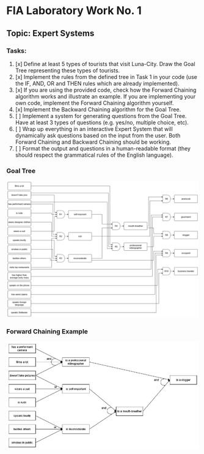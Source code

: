 # FIA Laboratory Work No. 1
## Topic: Expert Systems

### Tasks:
1. [x] Define at least 5 types of tourists that visit Luna-City. Draw the Goal Tree representing these types of tourists.
2. [x] Implement the rules from the defined tree in Task 1 in your code (use the IF, AND, OR and THEN rules which are already implemented).
3. [x] If you are using the provided code, check how the Forward Chaining algorithm works and illustrate an example. If you are implementing your own code, implement the Forward Chaining algorithm yourself.
4. [x] Implement the Backward Chaining algorithm for the Goal Tree.
5. [ ] Implement a system for generating questions from the Goal Tree. Have at least 3 types of questions (e.g. yes/no, multiple choice, etc).
6. [ ] Wrap up everything in an interactive Expert System that will dynamically ask questions based on the input from the user. Both Forward Chaining and Backward Chaining should be working.
7. [ ] Format the output and questions in a human-readable format (they should respect the grammatical rules of the English language).

### Goal Tree
![Goal Tree](images/decision_tree.png)

### Forward Chaining Example
![Forward Chaining Example](images/or_and_tree.png)
